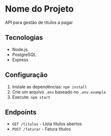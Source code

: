 # Nome do Projeto

API para gestão de títulos a pagar

## Tecnologias
- Node.js
- PostgreSQL
- Express

## Configuração
1. Instale as dependências: `npm install`
2. Crie um arquivo `.env` baseado no `.env.example`
3. Execute: `npm start`

## Endpoints
- `GET /titulos` - Lista títulos abertos
- `POST /faturar` - Fatura títulos